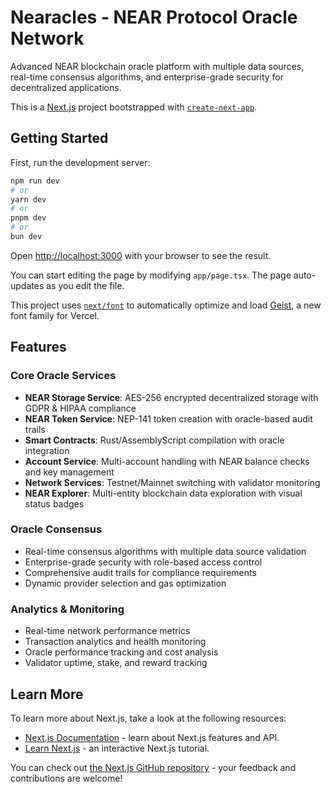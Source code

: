 # Nearacles - NEAR Protocol Oracle Network

Advanced NEAR blockchain oracle platform with multiple data sources, real-time consensus algorithms, and enterprise-grade security for decentralized applications.

This is a [Next.js](https://nextjs.org) project bootstrapped with [`create-next-app`](https://nextjs.org/docs/app/api-reference/cli/create-next-app).

## Getting Started

First, run the development server:

```bash
npm run dev
# or
yarn dev
# or
pnpm dev
# or
bun dev
```

Open [http://localhost:3000](http://localhost:3000) with your browser to see the result.

You can start editing the page by modifying `app/page.tsx`. The page auto-updates as you edit the file.

This project uses [`next/font`](https://nextjs.org/docs/app/building-your-application/optimizing/fonts) to automatically optimize and load [Geist](https://vercel.com/font), a new font family for Vercel.

## Features

### Core Oracle Services
- **NEAR Storage Service**: AES-256 encrypted decentralized storage with GDPR & HIPAA compliance
- **NEAR Token Service**: NEP-141 token creation with oracle-based audit trails
- **Smart Contracts**: Rust/AssemblyScript compilation with oracle integration
- **Account Service**: Multi-account handling with NEAR balance checks and key management
- **Network Services**: Testnet/Mainnet switching with validator monitoring
- **NEAR Explorer**: Multi-entity blockchain data exploration with visual status badges

### Oracle Consensus
- Real-time consensus algorithms with multiple data source validation
- Enterprise-grade security with role-based access control
- Comprehensive audit trails for compliance requirements
- Dynamic provider selection and gas optimization

### Analytics & Monitoring
- Real-time network performance metrics
- Transaction analytics and health monitoring
- Oracle performance tracking and cost analysis
- Validator uptime, stake, and reward tracking

## Learn More

To learn more about Next.js, take a look at the following resources:

- [Next.js Documentation](https://nextjs.org/docs) - learn about Next.js features and API.
- [Learn Next.js](https://nextjs.org/learn) - an interactive Next.js tutorial.

You can check out [the Next.js GitHub repository](https://github.com/vercel/next.js) - your feedback and contributions are welcome!
